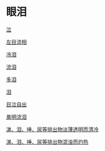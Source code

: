 # 眼泪[泣](https://www.gmzyjc.com/search/result?wd=泣)[左目流相](https://www.gmzyjc.com/search/result?wd=左目流相)[冷泪](https://www.gmzyjc.com/search/result?wd=冷泪)[流泪](https://www.gmzyjc.com/search/result?wd=流泪)[多泪](https://www.gmzyjc.com/search/result?wd=多泪)[泪](https://www.gmzyjc.com/search/result?wd=泪)[目泣自出](https://www.gmzyjc.com/search/result?wd=目泣自出)[羞明流泪](https://www.gmzyjc.com/search/result?wd=羞明流泪)[涕、泪、唾、尿等排出物淡薄透明而清冷	](https://www.gmzyjc.com/search/result?wd=涕、泪、唾、尿等排出物淡薄透明而清冷	)[涕、泪、唾、尿等排出物混浊而灼热	](https://www.gmzyjc.com/search/result?wd=涕、泪、唾、尿等排出物混浊而灼热	)